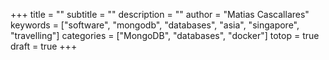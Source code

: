 +++
title = ""
subtitle = ""
description = ""
author = "Matias Cascallares"
keywords = ["software", "mongodb", "databases", "asia", "singapore", "travelling"]
categories = ["MongoDB", "databases", "docker"]
totop = true
draft = true
+++